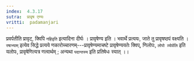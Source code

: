```yaml
---
index:  4.3.17
sutra:  प्रावृष एण्यः
vritti:  padamanjari
---
```


प्रवर्पतीति प्रावृट्, क्विपि `नहिवृति` इत्यादिना दीर्घः । प्रावृषेण्य इति । भवार्थे प्रत्ययः, जाते तु प्रावृषष्ठपं वक्ष्यति । `रषाभ्याम्` इत्येव सिद्धे प्रत्यये णकारोच्चारणम्---प्रावृषेण्यमाचष्टे प्रावृषेण्ययतेः क्विप्, णिलोपः, `लोपो व्योर्वलि` इति यलोपः, प्रावृषेणित्यत्र णत्वार्थम् ; अन्यथा `पदान्तस्य` इति प्रतिषेधः स्यात् ।।
